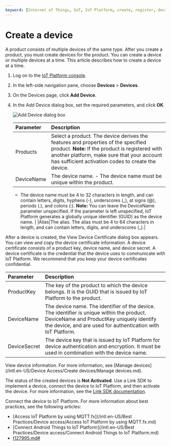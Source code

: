 ```yaml
---
keyword: [Internet of Things, IoT, IoT Platform, create, register, device]
---
```


# Create a device

A product consists of multiple devices of the same type. After you create a product, you must create devices for the product. You can create a device or multiple devices at a time. This article describes how to create a device at a time.

1.  Log on to the [IoT Platform console](http://iot.console.aliyun.com/).

2.  In the left-side navigation pane, choose **Devices** \> **Devices**.

3.  On the Devices page, click **Add Device**.

4.  In the Add Device dialog box, set the required parameters, and click **OK**.

    ![Add Device dialog box](https://static-aliyun-doc.oss-cn-hangzhou.aliyuncs.com/assets/img/en-US/2477929951/p2540.png)

    |Parameter|Description|
    |:--------|:----------|
    |Products|Select a product. The device derives the features and properties of the specified product. **Note:** If the product is registered with another platform, make sure that your account has sufficient activation codes to create the device. |
    |DeviceName|The device name.     -   The device name must be unique within the product.
    -   The device name must be 4 to 32 characters in length, and can contain letters, digits, hyphens \(-\), underscores \(\_\), at signs \(@\), periods \(.\), and colons \(:\).
**Note:** You can leave the DeviceName parameter unspecified. If the parameter is left unspecified, IoT Platform generates a globally unique identifier \(GUID\) as the device name. |
    |Alias|The alias. The alias must be 4 to 64 characters in length, and can contain letters, digits, and underscores \(\_\).|


After a device is created, the View Device Certificate dialog box appears. You can view and copy the device certificate information. A device certificate consists of a product key, device name, and device secret. A device certificate is the credential that the device uses to communicate with IoT Platform. We recommend that you keep your device certificates confidential.

|Parameter|Description|
|:--------|:----------|
|ProductKey|The key of the product to which the device belongs. It is the GUID that is issued by IoT Platform to the product.|
|DeviceName|The device name. The identifier of the device. The identifier is unique within the product. DeviceName and ProductKey uniquely identify the device, and are used for authentication with IoT Platform.|
|DeviceSecret|The device key that is issued by IoT Platform for device authentication and encryption. It must be used in combination with the device name.|

View device information. For more information, see [Manage devices](/intl.en-US/Device Access/Create devices/Manage devices.md).

The status of the created devices is **Not Activated**. Use a Link SDK to implement a device, connect the device to IoT Platform, and then activate the device. For more information, see the [Link SDK documentation](https://www.alibabacloud.com/help/product/93051.htm).

Connect the device to IoT Platform. For more information about best practices, see the following articles:

-   [Access IoT Platform by using MQTT.fx](/intl.en-US/Best Practices/Device access/Access IoT Platform by using MQTT.fx.md)
-   [Connect Android Things to IoT Platform](/intl.en-US/Best Practices/Device access/Connect Android Things to IoT Platform.md)
-   [t127995.md\#]()

